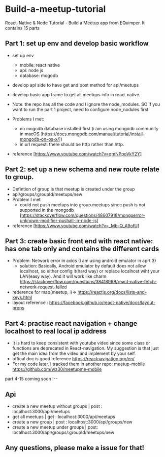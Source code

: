 # Build-a-meetup-tutorial
React-Native &amp; Node Tutorial - Build a Meetup app from EQuimper. It contains 15 parts

## Part 1: set up env and develop basic workflow
- set up env
  - mobile: react native
  - api: node js
  - database: mogodb
- develop api side to have get and post method for api/meetups
- develop basic app frame to get all meetups info in react native.
- Note: the repo has all the code and I ignore the node_modules. SO if you want to run the part 1 project, need to configure node_nodules first
- Problems I met:
  - no mogodb database installed first (i am using mongodb community in macOS [https://docs.mongodb.com/manual/tutorial/install-mongodb-on-os-x/])
  - in url request: there should be http rather than http.

- reference [https://www.youtube.com/watch?v=qmNPpoVkY2Y]

## Part 2: set up a new schema and new route relate to group.
- Defintion of group is that meetup is created under the group
- api/groups/:groupId/meetups/new
- Problem I met
  - could not push meetups into group.meetups since push is not supported in the mongodb [https://stackoverflow.com/questions/48607918/mongoerror-unknown-modifier-pushall-in-node-js]
- reference [https://www.youtube.com/watch?v=_Mb-Q_A9ofU]

## Part 3: create basic front end with react native: has one tab only and contains the different cards

- Problem: Network error in axios (I am using android emulator in aprt 3)
  - solution: Basically, Android emulator by default does not allow localhost, so either config it(hard way) or replace localhost wiht your LAN(easy way). And it will work like charm  https://stackoverflow.com/questions/38418998/react-native-fetch-network-request-failed
- rederence for map(meetup, i)=>  https://reactjs.org/docs/lists-and-keys.html
- layout reference : https://facebook.github.io/react-native/docs/layout-props
## Part 4: practise react navigation + change localhost to real local ip address
- It is hard to keep consistent with youtube video since some class or functions are deprecated in React-navigation. My suggestion is that just get the main idea from the video and implement by your self.
- offical doc is good reference https://reactnavigation.org/en/
- For my code later, I tracked them in another repo: meetup-mobile https://github.com/wz30/meetupme-mobile

part 4-15 coming soon !--

## Api
- create a new meetup without groups | post : localhost:3000/api/meetups
- get all meetups | get  : localhost:3000/api/meetups
- create a new group | post : localhost:3000/api/groups/new
- create a new meetup under groups | post: localhost:3000/api/groups/:groupId/meetups/new
## Any questions, please make a issue for that!


